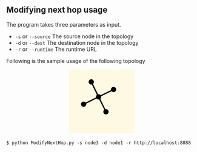 ## Modifying next hop usage

The program takes three parameters as input.
  - `-s` or `--source` The source node in the topology
  - `-d` or `--dest` The destination node in the topology
  - `-r` or `--runtime` The runtime URL

Following is the sample usage of the following topology
<p align="center">
  <img src="Topology.png" alt="Reference topology"/>
</p>

```
$ python ModifyNextHop.py -s node3 -d node1 -r http://localhost:8888
```
